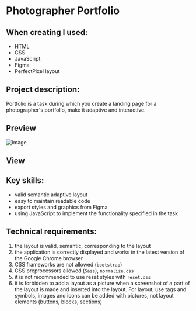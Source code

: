 # Photographer Portfolio

## When creating I used:
* HTML
* CSS
* JavaScript
* Figma
* PerfectPixel layout

## Project description:
Portfolio is a task during which you create a landing page for a photographer's portfolio, make it adaptive and interactive.

## Preview
![image](https://user-images.githubusercontent.com/83242738/190000646-a01919a5-e8c3-4f0e-8be7-addcbc16dc23.png)

## View 

## Key skills:
* valid semantic adaptive layout
* easy to maintain readable code
* export styles and graphics from Figma
* using JavaScript to implement the functionality specified in the task

## Technical requirements: 
1. the layout is valid, semantic, corresponding to the layout
2. the application is correctly displayed and works in the latest version of the Google Chrome browser
3. CSS frameworks are not allowed (`bootstrap`)
4. CSS preprocessors allowed (`Sass`), `normalize.css`
5. it is not recommended to use reset styles with `reset.css`
6. it is forbidden to add a layout as a picture when a screenshot of a part of the layout is made and inserted into the layout. For layout, use tags and symbols, images and icons can be added with pictures, not layout elements (buttons, blocks, sections)



